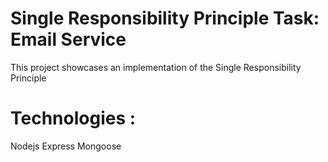 # Single Responsibility Principle Task: Email Service
This project showcases an implementation of the Single Responsibility Principle 

# Technologies : 
Nodejs Express Mongoose
